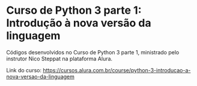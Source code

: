 # Curso de Python 3 parte 1: Introdução à nova versão da linguagem

Códigos desenvolvidos no Curso de Python 3 parte 1, ministrado pelo instrutor Nico Steppat na plataforma Alura. 

Link do curso: https://cursos.alura.com.br/course/python-3-introducao-a-nova-versao-da-linguagem
